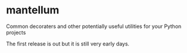 # mantellum

Common decoraters and other potentially useful utilities for your Python projects

The first release is out but it is still very early days. 
